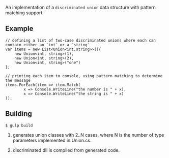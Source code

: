 An implementation of a `discriminated union` data structure with pattern matching support.

## Example

    // defining a list of two-case discriminated unions where each can contain either an `int` or a `string`
    var items = new List<Union<int,string>>(){
        new Union<int, string>(1),
        new Union<int, string>(2),
        new Union<int, string>("one")
    };

    // printing each item to console, using pattern matching to determine the message
    items.ForEach(item => item.Match(
    		x => Console.WriteLine("the number is " + x),
			x => Console.WriteLine("the string is " + x)
	));

## Building

`$ gulp build`

1. generates union classes with 2..N cases, where N is the number of type parameters implemented in Union.cs.

2. discriminated.dll is compiled from generated code.
